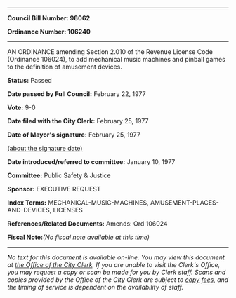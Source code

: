 

********

**Council Bill Number: 98062**
   
**Ordinance Number: 106240**
********

 AN ORDINANCE amending Section 2.010 of the Revenue License Code (Ordinance 106024), to add mechanical music machines and pinball games to the definition of amusement devices.

**Status:** Passed
   
**Date passed by Full Council:** February 22, 1977
   
**Vote:** 9-0
   
**Date filed with the City Clerk:** February 25, 1977
   
**Date of Mayor's signature:** February 25, 1977
   
[(about the signature date)](/~public/approvaldate.htm)
   
   
   
**Date introduced/referred to committee:** January 10, 1977
   
**Committee:** Public Safety & Justice
   
**Sponsor:** EXECUTIVE REQUEST
   
   
**Index Terms:** MECHANICAL-MUSIC-MACHINES, AMUSEMENT-PLACES-AND-DEVICES, LICENSES

**References/Related Documents:** Amends: Ord 106024

**Fiscal Note:**_(No fiscal note available at this time)_
********

_No text for this document is available on-line. You may view this document at [the Office of the City Clerk](http://www.seattle.gov/leg/clerk/contactUs.htm). If you are unable to visit the Clerk's Office, you may request a copy or scan be made for you by Clerk staff. Scans and copies provided by the Office of the City Clerk are subject to [copy fees](http://clerk.seattle.gov/~public/clerkfees.htm), and the timing of service is dependent on the availability of staff._

